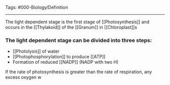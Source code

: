 Tags: #000-Biology/Definition 

---
The light dependent stage is the first stage of [[Photosynthesis]] and occurs in the [[Thylakoid]] of the [[Granum]] in [[Chloroplast]]s

### The light dependent stage can be divided into three steps:
- [[Photolysis]] of water
- [[Photophosphorylation]] to produce [[ATP]]
- Formation of reduced [[NADP]] (NADP with two H)

If the rate of photosynthesis is greater than the rate of respiration, any excess oxygen w